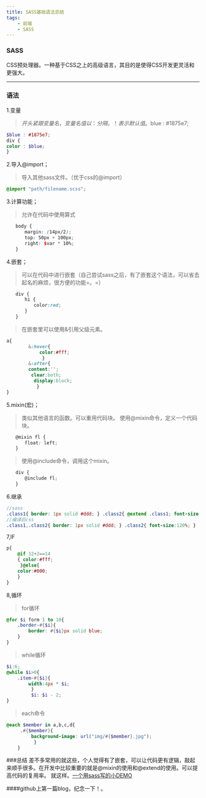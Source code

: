```yaml
---
title: SASS基础语法总结
tags: 
	- 前端 
	- SASS
---
```


### SASS

CSS预处理器。一种基于CSS之上的高级语言，其目的是使得CSS开发更灵活和更强大。

-------

### 语法

1.变量

> $开头紧跟变量名，变量名值以：分隔，！表示默认值 。$blue : #1875e7;　

``` scss
$blue : #1875e7;　
div {
color : $blue;
}
```

2.导入@import；

> 导入其他sass文件。（优于css的@import）

```scss
@import "path/filename.scss";
```

3.计算功能；

> 允许在代码中使用算式

```scss
　　body {
　　　　margin: (14px/2);
　　　　top: 50px + 100px;
　　　　right: $var * 10%;
　　}
```
<!--more-->

4.嵌套；

> 可以在代码中进行嵌套（自己尝试sass之后，有了嵌套这个语法，可以省去起名的麻烦，很方便的功能=。=）

```scss
　　div {
　　　　hi {
　　　　　　color:red;
　　　　}
　　}
```
>在嵌套里可以使用&引用父级元素。
```scss
a{ 
        &:hover{ 
            color:#fff;
             } 
        &:after{
        content:'';
         clear:both;
          display:block;
           } 
}
```
5.mixin(宏)；
> 类似其他语言的函数。可以重用代码块。
> 使用@mixin命令，定义一个代码块。
```scss
　　@mixin fl {
　　　　float: left;
　　}
```
> 使用@include命令，调用这个mixin。
```scss
　　div {
　　　　@include fl;
　　}
```
6.继承
```scss
//sass 
.class1{ border: 1px solid #ddd; } .class2{ @extend .class1; font-size:120%; } 
//编译后css 
.class1,.class2{ border: 1px solid #ddd; } .class2{ font-size:120%; }
```
7,IF
```scss
p{ 
    @if 12+2==14
    { color:#fff;
     }@else{ 
    color:#000; 
    } 
}
```
8,循环
>for循环
```scss
@for $i form 1 to 10{
    .border-#{$i}{
        border: #{$i}px solid blue;
    }
}
```
>while循环
```scss
$i:6; 
@while $i>0{ 
    .item-#{$i}{ 
        width:4px * $i;
         } 
         $i: $i - 2; 
}
```
>each命令
```scss
@each $member in a,b,c,d{
     .#{$member}{ 
         background-image: url("img/#{$member}.jpg");
          } 
    }

```
###总结
差不多常用的就这些，个人觉得有了嵌套，可以让代码更有逻辑，敲起来顺手很多。在开发中比较重要的就是@mixin的使用和@extend的使用。可以提高代码的复用率。
就这样。[一个用sass写的小DEMO][1]


####github上第一篇blog，纪念一下！。


[1]: https://github.com/laclys/HTML-CSS_practice/tree/master/sass_web